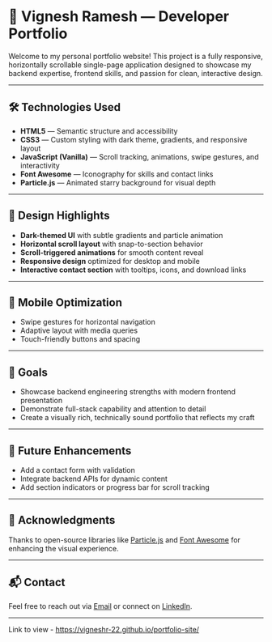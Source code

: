 # 🚀 Vignesh Ramesh — Developer Portfolio

Welcome to my personal portfolio website! This project is a fully responsive, horizontally scrollable single-page application designed to showcase my backend expertise, frontend skills, and passion for clean, interactive design.

---

## 🛠️ Technologies Used

- **HTML5** — Semantic structure and accessibility
- **CSS3** — Custom styling with dark theme, gradients, and responsive layout
- **JavaScript (Vanilla)** — Scroll tracking, animations, swipe gestures, and interactivity
- **Font Awesome** — Iconography for skills and contact links
- **Particle.js** — Animated starry background for visual depth

---

## 🎨 Design Highlights

- **Dark-themed UI** with subtle gradients and particle animation
- **Horizontal scroll layout** with snap-to-section behavior
- **Scroll-triggered animations** for smooth content reveal
- **Responsive design** optimized for desktop and mobile
- **Interactive contact section** with tooltips, icons, and download links

---

## 📱 Mobile Optimization

- Swipe gestures for horizontal navigation
- Adaptive layout with media queries
- Touch-friendly buttons and spacing

---

## 📌 Goals

- Showcase backend engineering strengths with modern frontend presentation
- Demonstrate full-stack capability and attention to detail
- Create a visually rich, technically sound portfolio that reflects my craft

---

## 🧠 Future Enhancements

- Add a contact form with validation
- Integrate backend APIs for dynamic content
- Add section indicators or progress bar for scroll tracking

---

## 🙌 Acknowledgments

Thanks to open-source libraries like [Particle.js](https://vincentgarreau.com/particles.js/) and [Font Awesome](https://fontawesome.com/) for enhancing the visual experience.

---

## 📬 Contact

Feel free to reach out via [Email](mailto:viggy22vs@gmail.com) or connect on [LinkedIn](https://www.linkedin.com/in/vigneshr22).

---

Link to view - https://vigneshr-22.github.io/portfolio-site/
